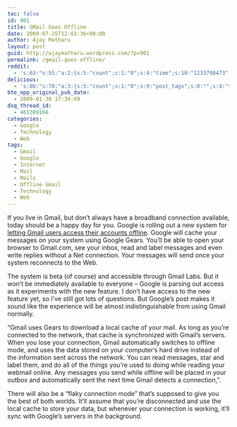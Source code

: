 ```yaml
---
toc: false
id: 901
title: GMail Goes Offline
date: 2009-07-25T12:03:36+00:00
author: Ajay Matharu
layout: post
guid: http://ajaymatharu.wordpress.com/?p=901
permalink: /gmail-goes-offline/
reddit:
  - 's:63:"s:55:"a:2:{s:5:"count";s:1:"0";s:4:"time";s:10:"1233798473";}";";'
delicious:
  - 's:86:"s:78:"a:3:{s:5:"count";s:1:"0";s:9:"post_tags";s:0:"";s:4:"time";s:10:"1233798472";}";";'
bte_opp_original_pub_date:
  - 2009-01-30 17:34:49
dsq_thread_id:
  - 465389166
categories:
  - Google
  - Technology
  - Web
tags:
  - Gmail
  - Google
  - Internet
  - Mail
  - Mails
  - Offline Gmail
  - Technology
  - Web
---
```

If you live in Gmail, but don’t always have a broadband connection available, today should be a happy day for you. Google is rolling out a new system for <a href="http://gmailblog.blogspot.com/2009/01/new-in-labs-offline-gmail.html" target="_blank">letting Gmail users access their accounts offline</a>. Google will cache your messages on your system using Google Gears. You’ll be able to open your browser to Gmail.com, see your inbox, read and label messages and even write replies without a Net connection. Your messages will send once your system reconnects to the Web.

The system is beta (of course) and accessible through Gmail Labs. But it won’t be immediately available to everyone – Google is parsing out access as it experiments with the new feature. I don’t have access to the new feature yet, so I’ve still got lots of questions. But Google’s post makes it sound like the experience will be almost indistinguishable from using Gmail normally.

“Gmail uses Gears to download a local cache of your mail. As long as you&#8217;re connected to the network, that cache is synchronized with Gmail&#8217;s servers. When you lose your connection, Gmail automatically switches to offline mode, and uses the data stored on your computer&#8217;s hard drive instead of the information sent across the network. You can read messages, star and label them, and do all of the things you&#8217;re used to doing while reading your webmail online. Any messages you send while offline will be placed in your outbox and automatically sent the next time Gmail detects a connection,”.

There will also be a “flaky connection mode” that’s supposed to give you the best of both worlds. It’ll assume that you’re disconnected and use the local cache to store your data, but whenever your connection is working, it’ll sync with Google’s servers in the background.
